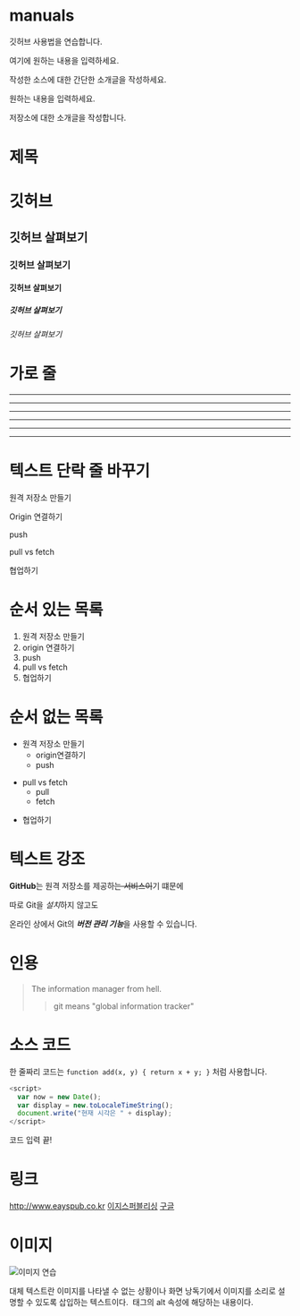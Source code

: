 # manuals
깃허브 사용법을 연습합니다.

여기에 원하는 내용을 입력하세요.

작성한 소스에 대한 간단한 소개글을 작성하세요.

원하는 내용을 입력하세요.

저장소에 대한 소개글을 작성합니다.


# 제목
# 깃허브

## 깃허브 살펴보기

### 깃허브 살펴보기

#### 깃허브 살펴보기

##### 깃허브 살펴보기

###### 깃허브 살펴보기


# 가로 줄
---

-----------

- - -

***

************

* * *


# 텍스트 단락 줄 바꾸기
원격 저장소 만들기

Origin 연결하기

push

pull vs fetch

협업하기


# 순서 있는 목록
1. 원격 저장소 만들기
4. origin 연결하기
3. push
2. pull vs fetch
5. 협업하기


# 순서 없는 목록
- 원격 저장소 만들기
  + origin연결하기
  * push
* pull vs fetch
  * pull
  * fetch
- 협업하기


# 텍스트 강조
**GitHub**는 원격 저장소를 제공하~~는 서비스이~~기 떄문에

따로 Git을 *설치*하지 않고도

온라인 상에서 Git의 ***버전 관리 기능***을 사용할 수 있습니다.


# 인용
> The information manager from hell.
>> git means "global information tracker"


# 소스 코드
한 줄짜리 코드는 `function add(x, y) { return x + y; }` 처럼 사용합니다.

```javascript
<script>
  var now = new Date();
  var display = new.toLocaleTimeString();
  document.write("현재 시각은 " + display);
</script>
```

코드 입력 끝!


# 링크
<http://www.eayspub.co.kr>
[이지스퍼블리싱](http://www.easyspub.co.kr)
[구글](https://google.com, "검색 사이트")


# 이미지
![이미지 연습](http://kyrieko.dothome.co.kr/images/first.jpg)

대체 텍스트란 이미지를 나타낼 수 없는 상황이나 화면 낭독기에서 이미지를 소리로 설명할 수 있도록 삽입하는 텍스트이다. <img> 태그의 alt 속성에 해당하는 내용이다.





